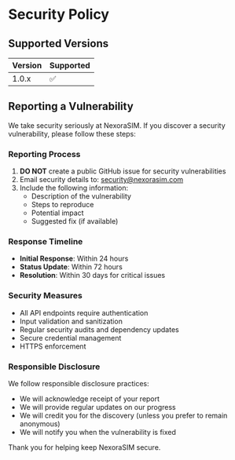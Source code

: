 # Security Policy

## Supported Versions

| Version | Supported          |
| ------- | ------------------ |
| 1.0.x   | :white_check_mark: |

## Reporting a Vulnerability

We take security seriously at NexoraSIM. If you discover a security vulnerability, please follow these steps:

### Reporting Process

1. **DO NOT** create a public GitHub issue for security vulnerabilities
2. Email security details to: security@nexorasim.com
3. Include the following information:
   - Description of the vulnerability
   - Steps to reproduce
   - Potential impact
   - Suggested fix (if available)

### Response Timeline

- **Initial Response**: Within 24 hours
- **Status Update**: Within 72 hours
- **Resolution**: Within 30 days for critical issues

### Security Measures

- All API endpoints require authentication
- Input validation and sanitization
- Regular security audits and dependency updates
- Secure credential management
- HTTPS enforcement

### Responsible Disclosure

We follow responsible disclosure practices:
- We will acknowledge receipt of your report
- We will provide regular updates on our progress
- We will credit you for the discovery (unless you prefer to remain anonymous)
- We will notify you when the vulnerability is fixed

Thank you for helping keep NexoraSIM secure.